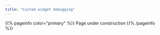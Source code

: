 ```yaml
---
title: "Custom widget debugging"
---
```


{{% pageinfo color="primary" %}}
Page under construction
{{% /pageinfo %}}
